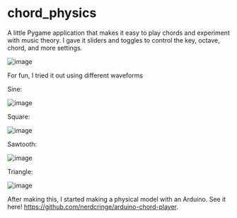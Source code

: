# chord_physics
A little Pygame application that makes it easy to play chords and experiment with music theory.
I gave it sliders and toggles to control the key, octave, chord, and more settings.

![image](https://github.com/nerdcringe/chord_physics/assets/54510965/e5eddb9b-c98c-4c81-a37e-45d97b5cb99e)

For fun, I tried it out using different waveforms

Sine:

![image](https://github.com/nerdcringe/chord_physics/assets/54510965/c677a942-143b-441e-aa85-2cba37372d10)

Square:

![image](https://github.com/nerdcringe/chord_physics/assets/54510965/22b0d757-89f0-4ff7-891e-c79ec49144da)

Sawtooth:

![image](https://github.com/nerdcringe/chord_physics/assets/54510965/55997dac-4a49-4c88-b22b-525c089d0d7b)

Triangle:

![image](https://github.com/nerdcringe/chord_physics/assets/54510965/46e31d2a-8382-4d12-9bbb-cd3e2ba923c5)


After making this, I started making a physical model with an Arduino. See it here! https://github.com/nerdcringe/arduino-chord-player.
